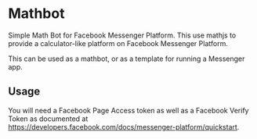 Mathbot
=============
Simple Math Bot for Facebook Messenger Platform. This use mathjs to provide a calculator-like platform on Facebook Messenger Platform.

This can be used as a mathbot, or as a template for running a Messenger app.

Usage
-------
You will need a Facebook Page Access token as well as a Facebook Verify Token as documented at https://developers.facebook.com/docs/messenger-platform/quickstart.

